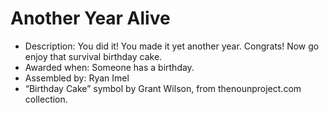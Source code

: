 # Another Year Alive

* Description: You did it! You made it yet another year. Congrats! Now go enjoy that survival birthday cake.
* Awarded when: Someone has a birthday.
* Assembled by: Ryan Imel
* “Birthday Cake” symbol by Grant Wilson, from thenounproject.com collection.